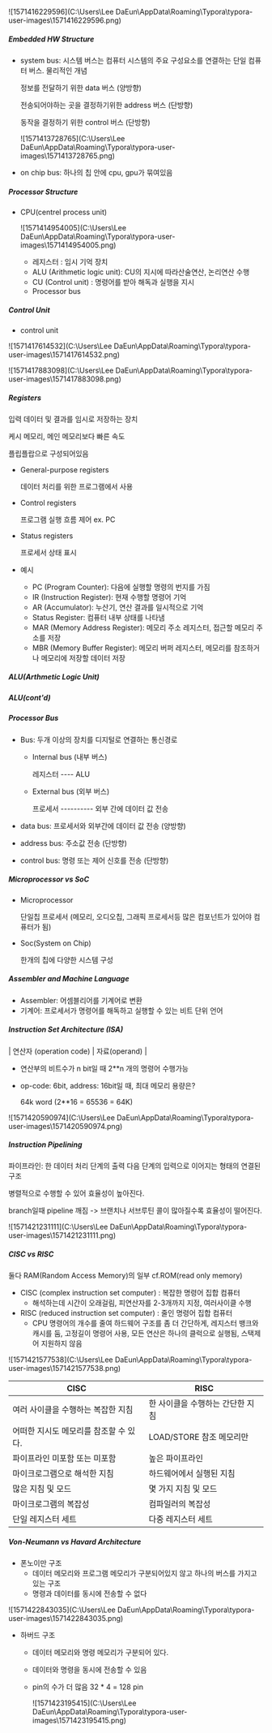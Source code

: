 ![1571416229596](C:\Users\Lee DaEun\AppData\Roaming\Typora\typora-user-images\1571416229596.png)



##### Embedded HW Structure

- system bus: 시스템 버스는 컴퓨터 시스템의 주요 구성요소를 연결하는 단일 컴퓨터 버스. 물리적인 개념

  정보를 전달하기 위한 data 버스 (양방향)

  전송되어야하는 곳을 결정하기위한 address 버스 (단방향)

  동작을 결정하기 위한 control 버스 (단방향)



  ![1571413728765](C:\Users\Lee DaEun\AppData\Roaming\Typora\typora-user-images\1571413728765.png)

- on chip bus: 하나의 칩 안에 cpu, gpu가 묶여있음



##### Processor Structure

- CPU(centrel process unit)

  ![1571414954005](C:\Users\Lee DaEun\AppData\Roaming\Typora\typora-user-images\1571414954005.png)

  - 레지스터 : 임시 기억 장치
  - ALU (Arithmetic logic unit): CU의 지시에 따라산술연산, 논리연산 수행
  - CU (Control unit) :  명령어를 받아 해독과 실행을 지시
  - Processor bus

##### Control Unit

- control unit

![1571417614532](C:\Users\Lee DaEun\AppData\Roaming\Typora\typora-user-images\1571417614532.png)

![1571417883098](C:\Users\Lee DaEun\AppData\Roaming\Typora\typora-user-images\1571417883098.png)



##### Registers

입력 데이터 및 결과를 임시로 저장하는 장치

케시 메모리, 메인 메모리보다 빠른 속도

플립플랍으로 구성되어있음

- General-purpose registers

  데이터 처리를 위한 프로그램에서 사용

- Control registers

  프로그램 실행 흐름 제어 ex. PC

- Status registers

  프로세서 상태 표시

- 예시

  - PC (Program Counter): 다음에 실행할 명령의 번지를 가짐
  - IR (Instruction Register):  현재 수행할 명령어 기억
  - AR (Accumulator): 누산기, 연산 결과를 일시적으로 기억
  - Status Register: 컴퓨터 내부 상태를 나타냄
  - MAR (Memory Address Register): 메모리 주소 레지스터, 접근할 메모리 주소를 저장
  - MBR (Memory Buffer Register): 메모리 버퍼 레지스터, 메모리를 참조하거나 메모리에 저장할 데이터 저장

##### ALU(Arthmetic Logic Unit)

##### ALU(cont'd)

##### Processor Bus

- Bus: 두개 이상의 장치를 디지털로 연결하는 통신경로

  - Internal bus (내부 버스)

    레지스터 ---- ALU

  - External bus (외부 버스)

    프로세서 ---------- 외부 간에 데이터 값 전송

- data bus: 프로세서와 외부간에 데이터 값 전송 (양방향)
- address bus: 주소값 전송 (단방향)
- control bus: 명령 또는 제어 신호를 전송 (단방향)

##### Microprocessor vs SoC

- Microprocessor

  단일칩 프로세서 (메모리, 오디오칩, 그래픽 프로세서등 많은 컴포넌트가 있어야 컴퓨터가 됨)

- Soc(System on Chip)

  한개의 칩에 다양한 시스템 구성

##### Assembler and Machine Language

- Assembler: 어셈블리어를 기계어로 변환
- 기계어: 프로세서가 명령어를 해독하고 실행할 수 있는 비트 단위 언어

##### Instruction Set Architecture (ISA)

|     연산자 (operation code)     |         자료(operand)         |

- 연산부의 비트수가 n bit일 때 2**n 개의 명령어 수행가능

- op-code: 6bit, address: 16bit일 때, 최대 메모리 용량은? 

  64k word (2**16 = 65536 = 64K)

![1571420590974](C:\Users\Lee DaEun\AppData\Roaming\Typora\typora-user-images\1571420590974.png)



##### Instruction Pipelining

파이프라인: 한 데이터 처리 단계의 출력 다음 단계의 입력으로 이어지는 형태의 연결된 구조

병렬적으로 수행할 수 있어 효율성이 높아진다.

branch일때 pipeline 깨짐 -> 브랜치나 서브루틴 콜이 많아질수록 효율성이 떨어진다.

![1571421231111](C:\Users\Lee DaEun\AppData\Roaming\Typora\typora-user-images\1571421231111.png)

##### CISC vs RISC 

둘다 RAM(Random Access Memory)의 일부  cf.ROM(read only memory)

- CISC (complex instruction set computer) : 복잡한 명령어 집합 컴퓨터
  - 해석하는데 시간이 오래걸림, 피연산자를 2-3개까지 지정, 여러사이클 수행
- RISC (reduced instruction set computer) : 줄인 명령어 집합 컴퓨터
  - CPU 명령어의 개수를 줄여 하드웨어 구조를 좀 더 간단하게,  레지스터 뱅크와 캐시를 둠, 고정길이 명령어 사용, 모든 연산은 하나의 클럭으로 실행됨, 스택제어 지원하지 않음

![1571421577538](C:\Users\Lee DaEun\AppData\Roaming\Typora\typora-user-images\1571421577538.png)

| CISC                                   | RISC                             |
| -------------------------------------- | -------------------------------- |
| 여러 사이클을 수행하는 복잡한 지침     | 한 사이클을 수행하는 간단한 지침 |
| 어떠한 지시도 메모리를 참조할 수 있다. | LOAD/STORE 참조 메모리만         |
| 파이프라인 미포함 또는 미포함          | 높은 파이프라인                  |
| 마이크로그램으로 해석한 지침           | 하드웨어에서 실행된 지침         |
| 많은 지침 및 모드                      | 몇 가지 지침 및 모드             |
| 마이크로그램의 복잡성                  | 컴파일러의 복잡성                |
| 단일 레지스터 세트                     | 다중 레지스터 세트               |

##### Von-Neumann vs Havard Architecture

- 폰노이만 구조
  - 데이터 메모리와 프로그램 메모리가 구분되어있지 않고 하나의 버스를 가지고 있는 구조
  - 명령과 데이터를 동시에 전송할 수 없다

![1571422843035](C:\Users\Lee DaEun\AppData\Roaming\Typora\typora-user-images\1571422843035.png)

- 하버드 구조

  - 데이터 메모리와 명령 메모리가 구분되어 있다.

  - 데이터와 명령을 동시에 전송할 수 있음

  - pin의 수가 더 많음 32 * 4 = 128 pin

    ![1571423195415](C:\Users\Lee DaEun\AppData\Roaming\Typora\typora-user-images\1571423195415.png)
